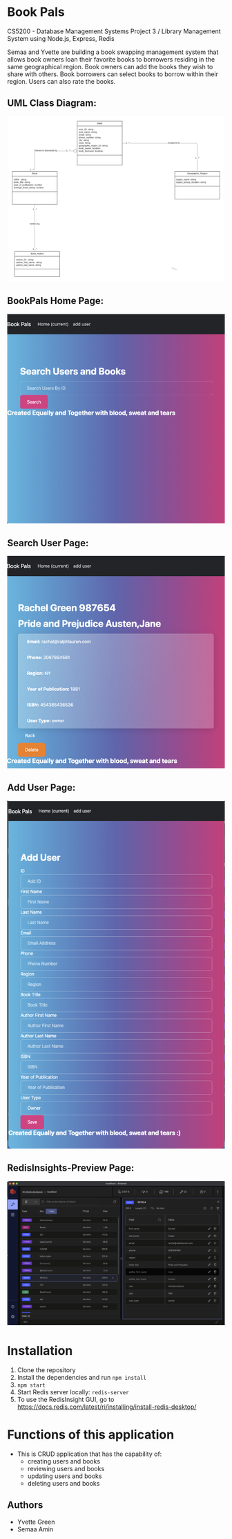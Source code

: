 # Book Pals
CS5200 - Database Management Systems
Project 3 / Library Management System using Node.js, Express, Redis

Semaa and Yvette are building a book swapping management system that allows book owners loan their favorite books to borrowers residing in the same geographical region. Book owners can add the books they wish to share with others.  Book borrowers can select books to borrow within their region. Users can also rate the books. 

## UML Class Diagram:
![Website Screenshot](https://github.com/greeny90/BookPalsVersion3/blob/main/B%20-%20UML%20Class%20Diagram.png)

## BookPals Home Page:
![Website Screenshot](https://github.com/greeny90/BookPalsVersion3/blob/main/images/home_page.png)

## Search User Page:
![Website Screenshot](https://github.com/greeny90/BookPalsVersion3/blob/main/images/searchresultspage.png)

## Add User Page:
![Website Screenshot](https://github.com/greeny90/BookPalsVersion3/blob/main/images/adduserpage.png)

## RedisInsights-Preview Page:
![Website Screenshot](https://github.com/greeny90/BookPalsVersion3/blob/main/images/RedisInsightspage.png)



# Installation

1) Clone the repository
2) Install the dependencies and run `npm install`
3) `npm start`
4) Start Redis server locally: `redis-server` 
5) To use the RedisInsight GUI, go to https://docs.redis.com/latest/ri/installing/install-redis-desktop/


# Functions of this application
* This is CRUD application that has the capability of:
  * creating users and books
  * reviewing users and books 
  * updating users and books
  * deleting users and books

## Authors
* Yvette Green
* Semaa Amin

